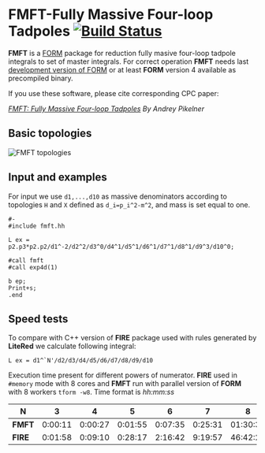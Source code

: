# FMFT-Fully Massive Four-loop Tadpoles [![Build Status](https://travis-ci.org/apik/fmft.svg?branch=develop)](https://travis-ci.org/apik/fmft)

**FMFT** is a [FORM](https://github.com/vermaseren/form) package for
reduction fully masive four-loop tadpole integrals to set of master
integrals. For correct operation **FMFT** needs last [development
version of FORM](https://github.com/vermaseren/form) or at least
**FORM** version 4 available as precompiled binary.

If you use these software, please cite corresponding CPC paper:

*[FMFT: Fully Massive Four-loop Tadpoles](http://inspirehep.net/record/1608891)
By Andrey Pikelner*

## Basic topologies

![FMFT topologies](https://raw.githubusercontent.com/wiki/apik/fmft/topo.png)

## Input and examples

For input we use `d1,...,d10` as massive denominators according to
topologies `H` and `X` defined as `d_i=p_i^2-m^2`, and mass is set
equal to one.



```
#-
#include fmft.hh

L ex = p2.p3*p2.p2/d1^-2/d2^2/d3^0/d4^1/d5^1/d6^1/d7^1/d8^1/d9^3/d10^0;

#call fmft
#call exp4d(1)

b ep;
Print+s;
.end
```

## Speed tests

To compare with C++ version of **FIRE** package used with rules
generated by **LiteRed** we calculate following integral:

```
L ex = d1^`N'/d2/d3/d4/d5/d6/d7/d8/d9/d10
```

Execution time present for different powers of numerator. **FIRE**
used in `#memory` mode with 8 cores and **FMFT** run with parallel
version of **FORM** with 8 workers `tform -w8`. Time format is
*hh:mm:ss*


 N       | 3       | 4       | 5       | 6       | 7       | 8
---------|---------|---------|---------|---------|---------|---------
**FMFT** | 0:00:11 | 0:00:27 | 0:01:55 | 0:07:35 | 0:25:31 | 01:30:31
**FIRE** | 0:01:58 | 0:09:10 | 0:28:17 | 2:16:42 | 9:19:57 | 46:42:29


